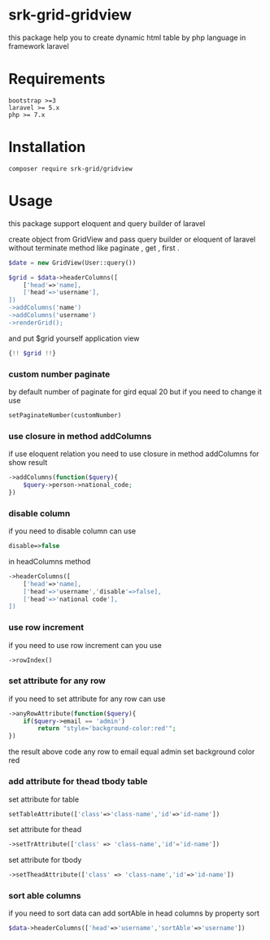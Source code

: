 # srk-grid-gridview

this package help you to create dynamic html table by php language in framework laravel  

# Requirements
    bootstrap >=3
    laravel >= 5.x
    php >= 7.x
    
# Installation

` composer require srk-grid/gridview `

# Usage
this package support eloquent and query builder of laravel 

create object from GridView and pass query builder or eloquent of laravel without terminate method like paginate , get , first .

```php
$date = new GridView(User::query())

$grid = $data->headerColumns([
    ['head'=>'name],
    ['head'=>'username'],
])
->addColumns('name')
->addColumns('username')
->renderGrid();

```

and put $grid yourself application  view
```php
{!! $grid !!}
```
### custom number paginate
by default number of paginate for gird equal 20
but if you need to change it use  
```php 
setPaginateNumber(customNumber) 
``` 


### use closure in method addColumns
if use eloquent relation you  need to use closure in method addColumns for show result 
```php
->addColumns(function($query){
    $query->person->national_code;
})
``` 


### disable column
if you need to disable column can use 
```php
disable=>false 
```
in headColumns method

```php
->headerColumns([
    ['head'=>'name],
    ['head'=>'username','disable'=>false],
    ['head'=>'national code'],
])
```


### use row increment
if you need to use row increment can you use 
```php
->rowIndex()
```


### set attribute for any row 

if you need to set attribute for any row can use 

```php
->anyRowAttribute(function($query){
    if($query->email == 'admin')
        return "style='background-color:red'";
})
```
the result above code any row to email equal admin  set background color red 


### add attribute for thead tbody table
 
set attribute for table
```php
setTableAttribute(['class'=>'class-name','id'=>'id-name'])
```
 
set attribute for thead 
```php
->setTrAttribute(['class' => 'class-name','id'='id-name'])
``` 

set attribute for tbody
```php
->setTheadAttribute(['class' => 'class-name','id'=>'id-name'])
```




### sort able columns
if you need to sort data can add sortAble in head columns by property sort
```php
$data->headerColumns(['head'=>'username','sortAble'=>'username'])
```






